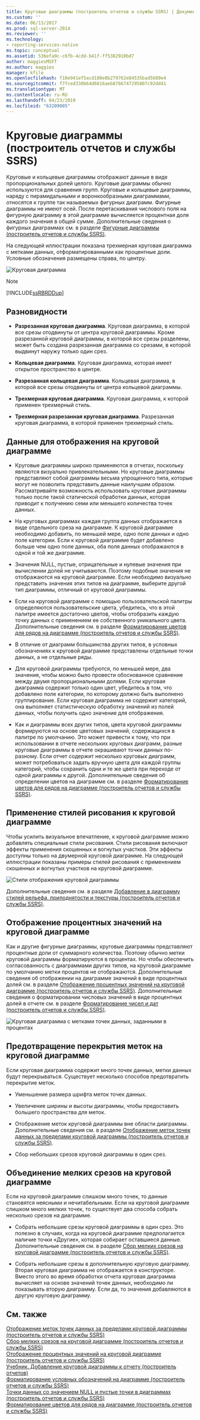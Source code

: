 ```yaml
---
title: Круговые диаграммы (построитель отчетов и службы SSRS) | Документы Майкрософт
ms.custom: ''
ms.date: 06/13/2017
ms.prod: sql-server-2014
ms.reviewer: ''
ms.technology:
- reporting-services-native
ms.topic: conceptual
ms.assetid: 536efa9c-c6fb-4cdd-b41f-ff5382910bd7
author: maggiesMSFT
ms.author: maggies
manager: kfile
ms.openlocfilehash: f10e941ef5acd180e8b279762e84535bad5689e4
ms.sourcegitcommit: f7fced330b64d6616aeb8766747295807c92dd41
ms.translationtype: MT
ms.contentlocale: ru-RU
ms.lasthandoff: 04/23/2019
ms.locfileid: "63209005"
---
```

# <a name="pie-charts-report-builder-and-ssrs"></a>Круговые диаграммы (построитель отчетов и службы SSRS)
  Круговые и кольцевые диаграммы отображают данные в виде пропорциональных долей целого. Круговые диаграммы обычно используются для сравнения групп. Круговые и кольцевые диаграммы, наряду с пирамидальными и воронкообразными диаграммами, относятся к группе так называемых фигурных диаграмм. Фигурные диаграммы не имеют осей. После перетаскивания числового поля на фигурную диаграмму в этой диаграмме вычисляется процентная доля каждого значения в общей сумме. Дополнительные сведения о фигурных диаграммах см. в разделе [Фигурные диаграммы (построитель отчетов и службы SSRS)](charts-report-builder-and-ssrs.md).  
  
 На следующей иллюстрации показана трехмерная круговая диаграмма с метками данных, отформатированными как процентные доли.  Условные обозначения размещены справа, по центру.  
  
 ![Круговая диаграмма](../media/piechart.gif "Круговая диаграмма")  
  
> [!NOTE]  
>  [!INCLUDE[ssRBRDDup](../../includes/ssrbrddup-md.md)]  
  
## <a name="variations"></a>Разновидности  
  
-   **Разрезанная круговая диаграмма**. Круговая диаграмма, в которой все срезы отодвинуты от центра круговой диаграммы. Кроме разрезанной круговой диаграммы, в которой все срезы разделены, может быть создана разрезанная диаграмма со срезами, в которой выдвинут наружу только один срез.  
  
-   **Кольцевая диаграмма**. Круговая диаграмма, которая имеет открытое пространство в центре.  
  
-   **Разрезанная кольцевая диаграмма**. Кольцевая диаграмма, в которой все срезы отодвинуты от центра кольцевой диаграммы.  
  
-   **Трехмерная круговая диаграмма**. Круговая диаграмма, к которой применен трехмерный стиль.  
  
-   **Трехмерная разрезанная круговая диаграмма**. Разрезанная круговая диаграмма, в которой применен трехмерный стиль.  
  
## <a name="data-considerations-for-display-on-a-pie-chart"></a>Данные для отображения на круговой диаграмме  
  
-   Круговые диаграммы широко применяются в отчетах, поскольку являются визуально привлекательными. Но круговые диаграммы представляют собой диаграммы весьма упрощенного типа, которые могут не позволить представить данные наилучшим образом. Рассматривайте возможность использовать круговые диаграммы только после такой статической обработки данных, которая приводит к получению семи или меньшего количества точек данных.  
  
-   На круговых диаграммах каждая группа данных отображается в виде отдельного среза на диаграмме. К круговой диаграмме необходимо добавить, по меньшей мере, одно поле данных и одно поле категории. Если к круговой диаграмме будет добавлено больше чем одно поле данных, оба поля данных отображаются в одной и той же диаграмме.  
  
-   Значения NULL, пустые, отрицательные и нулевые значения при вычислении долей не учитываются. Поэтому подобные значения не отображаются на круговой диаграмме. Если необходимо визуально представить значения этих типов на диаграмме, выберите другой тип диаграммы, отличный от круговой диаграммы.  
  
-   Если на круговой диаграмме с помощью пользовательской палитры определяются пользовательские цвета, убедитесь, что в этой палитре имеется достаточно цветов, чтобы отобразить каждую точку данных с применением ее собственного уникального цвета. Дополнительные сведения см. в разделе [Форматирование цветов для рядов на диаграмме (построитель отчетов и службы SSRS)](formatting-series-colors-on-a-chart-report-builder-and-ssrs.md).  
  
-   В отличие от диаграмм большинства других типов, в условных обозначениях к круговой диаграмме представлены отдельные точки данных, а не отдельные ряды.  
  
-   Для круговой диаграммы требуются, по меньшей мере, два значения, чтобы можно было провести обоснованное сравнение между двумя пропорциональными долями. Если круговая диаграмма содержит только один цвет, убедитесь в том, что добавлено поле категории, по которому должно быть выполнено группирование. Если круговая диаграмма не содержит категорий, она выполняет статистическую обработку значений из полей данных, чтобы получить одно значение для отображения.  
  
-   Как и диаграммы всех других типов, цвета круговой диаграммы формируются на основе цветовых значений, содержащихся в палитре по умолчанию. Это может привести к тому, что при использовании в отчете нескольких круговых диаграмм, разные круговые диаграммы в отчете окрашивают точки данных по-разному. Если отчет содержит несколько круговых диаграмм, может потребоваться задать вручную цвета для каждой группы категорий, чтобы сохранить одни и те же цвета при переходе от одной диаграммы к другой. Дополнительные сведения об определении цветов на диаграмме см. в разделе [Форматирование цветов для рядов на диаграмме (построитель отчетов и службы SSRS)](formatting-series-colors-on-a-chart-report-builder-and-ssrs.md).  
  
## <a name="applying-drawing-styles-to-a-pie-chart"></a>Применение стилей рисования к круговой диаграмме  
 Чтобы усилить визуальное впечатление, к круговой диаграмме можно добавлять специальные стили рисования. Стили рисования включают эффекты применения скошенных и вогнутых участков. Эти эффекты доступны только на двумерной круговой диаграмме. На следующей иллюстрации показаны примеры стилей рисования с применением скошенных и вогнутых участков на круговой диаграмме.  
  
 ![Стили отображения круговой диаграммы](../media/rs-piedrawingeffects-concave2.gif "Стили отображения круговой диаграммы")  
  
 Дополнительные сведения см. в разделе [Добавление в диаграмму стилей рельефа, приподнятости и текстуры (построитель отчетов и службы SSRS)](chart-effects-add-bevel-emboss-or-texture-report-builder.md).  
  
## <a name="displaying-percentage-values-on-a-pie-chart"></a>Отображение процентных значений на круговой диаграмме  
 Как и другие фигурные диаграммы, круговые диаграммы представляют процентные доли от суммарного количества. Поэтому обычно метки круговой диаграммы форматируются в процентах. Но чтобы обеспечить согласованность с диаграммами других типов, на круговой диаграмме по умолчанию метки процентов не отображаются. Дополнительные сведения об отображении на диаграмме значений в виде процентных долей см. в разделе [Отображение процентных значений на круговой диаграмме (построитель отчетов и службы SSRS)](display-percentage-values-on-a-pie-chart-report-builder-and-ssrs.md). Дополнительные сведения о форматировании числовых значений в виде процентных долей в отчете см. в разделе [Форматирование чисел и дат (построитель отчетов и службы SSRS)](formatting-numbers-and-dates-report-builder-and-ssrs.md).  
  
 ![Круговая диаграмма с метками точек данных, заданными в процентах](../media/rs-piechartpercentages.gif "Круговая диаграмма с метками точек данных, заданными в процентах")  
  
## <a name="preventing-overlapped-labels-on-a-pie-chart"></a>Предотвращение перекрытия меток на круговой диаграмме  
 Если круговая диаграмма содержит много точек данных, метки данных будут перекрываться. Существует несколько способов предотвратить перекрытие меток.  
  
-   Уменьшение размера шрифта меток точек данных.  
  
-   Увеличение ширины и высоты диаграммы, чтобы предоставить большего пространства для меток.  
  
-   Отображение меток круговой диаграммы вне области диаграммы. Дополнительные сведения см. в разделе [Отображение меток точек данных за пределами круговой диаграммы (построитель отчетов и службы SSRS)](display-data-point-labels-outside-a-pie-chart-report-builder-and-ssrs.md).  
  
-   Сбор небольших срезов круговой диаграммы в один срез.  
  
## <a name="consolidating-small-slices-on-a-pie-chart"></a>Объединение мелких срезов на круговой диаграмме  
 Если на круговой диаграмме слишком много точек, то данные становятся неясными и нечитабельными. Если на круговой диаграмме слишком много мелких точек, то существует два способа собрать несколько срезов на диаграмме.  
  
-   Собрать небольшие срезы круговой диаграммы в один срез. Это полезно в случаях, когда на круговой диаграмме предполагается наличие точки «Другие», которая собирает оставшиеся данные. Дополнительные сведения см. в разделе [Сбор мелких срезов на круговой диаграмме (построитель отчетов и службы SSRS)](collect-small-slices-on-a-pie-chart-report-builder-and-ssrs.md).  
  
-   Собрать небольшие срезы в дополнительную круговую диаграмму. Вторая круговая диаграмма не отображается в конструкторе. Вместо этого во время обработки отчета круговая диаграмма вычисляет на основе значений точек данных, необходимо ли показывать вторую диаграмму. Если да, то значения добавляются в другую круговую диаграмму.  
  
## <a name="see-also"></a>См. также  
 [Отображение меток точек данных за пределами круговой диаграммы (построитель отчетов и службы SSRS)](display-data-point-labels-outside-a-pie-chart-report-builder-and-ssrs.md)   
 [Сбор мелких срезов на круговой диаграмме (построитель отчетов и службы SSRS)](collect-small-slices-on-a-pie-chart-report-builder-and-ssrs.md)   
 [Отображение процентных значений на круговой диаграмме (построитель отчетов и службы SSRS)](display-percentage-values-on-a-pie-chart-report-builder-and-ssrs.md)   
 [Учебник. Добавление круговой диаграммы к отчету (построитель отчетов)](../tutorial-add-a-pie-chart-to-your-report-report-builder.md)   
 [Форматирование условных обозначений на диаграмме (построитель отчетов и службы SSRS)](chart-legend-formatting-report-builder.md)   
 [Точки данных со значением NULL и пустые точки в диаграммах (построитель отчетов и службы SSRS)](empty-and-null-data-points-in-charts-report-builder-and-ssrs.md)   
 [Форматирование цветов для рядов на диаграмме (построитель отчетов и службы SSRS)](formatting-series-colors-on-a-chart-report-builder-and-ssrs.md)  
  
  
